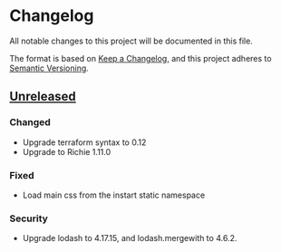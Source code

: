 # Changelog

All notable changes to this project will be documented in this file.

The format is based on [Keep a Changelog](https://keepachangelog.com/en/1.0.0/),
and this project adheres to [Semantic
Versioning](https://semver.org/spec/v2.0.0.html).

## [Unreleased]

### Changed

- Upgrade terraform syntax to 0.12
- Upgrade to Richie 1.11.0

### Fixed

- Load main css from the instart static namespace

### Security

- Upgrade lodash to 4.17.15, and lodash.mergewith to 4.6.2.

[unreleased]: https://github.com/openfun/instart-learning/master
